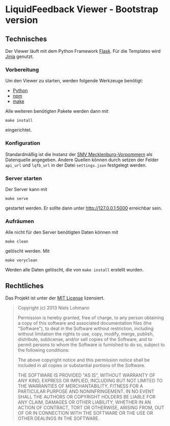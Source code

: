 # LiquidFeedback Viewer - Bootstrap version

## Technisches

Der Viewer läuft mit dem Python Framework [Flask](http://flask.pocoo.org). Für die Templates wird [Jinja](http://jinja.pocoo.org) genutzt.

### Vorbereitung

Um den Viewer zu starten, werden folgende Werkzeuge benötigt:

- [Python](http://www.python.org)
- [npm](https://npmjs.org)
- [make](http://www.gnu.org/software/make)

Alle weiteren benötigten Pakete werden dann mit

    make install

eingerichtet.

### Konfiguration

Standardmäßig ist die Instanz der [SMV Mecklenburg-Vorpommern](http://smv.piratenpartei-mv.de) als Datenquelle angegeben. Andere Quellen können durch setzen der Felder `api_url` und `lqfb_url` in der Datei `settings.json` festgelegt werden.

### Server starten

Der Server kann mit

    make serve

gestartet werden. Er sollte dann unter <http://127.0.0.1:5000> erreichbar sein.

### Aufräumen

Alle nicht für den Server benötigten Daten können mit

    make clean

gelöscht werden. Mit

    make veryclean

Werden alle Daten gelöscht, die von `make install` erstellt wurden.

## Rechtliches

Das Projekt ist unter der [MIT License](http://opensource.org/licenses/mit-license.php) lizensiert.

> Copyright (c) 2013 Niels Lohmann
> 
> Permission is hereby granted, free of charge, to any person obtaining a copy of this software and associated documentation files (the "Software"), to deal in the Software without restriction, including without limitation the rights to use, copy, modify, merge, publish, distribute, sublicense, and/or sell copies of the Software, and to permit persons to whom the Software is furnished to do so, subject to the following conditions: 
> 
> The above copyright notice and this permission notice shall be included in all copies or substantial portions of the Software.
> 
> THE SOFTWARE IS PROVIDED "AS IS", WITHOUT WARRANTY OF ANY KIND, EXPRESS OR IMPLIED, INCLUDING BUT NOT LIMITED TO THE WARRANTIES OF MERCHANTABILITY, FITNESS FOR A PARTICULAR PURPOSE AND NONINFRINGEMENT. IN NO EVENT SHALL THE AUTHORS OR COPYRIGHT HOLDERS BE LIABLE FOR ANY CLAIM, DAMAGES OR OTHER LIABILITY, WHETHER IN AN ACTION OF CONTRACT, TORT OR OTHERWISE, ARISING FROM, OUT OF OR IN CONNECTION WITH THE SOFTWARE OR THE USE OR OTHER DEALINGS IN THE SOFTWARE.
